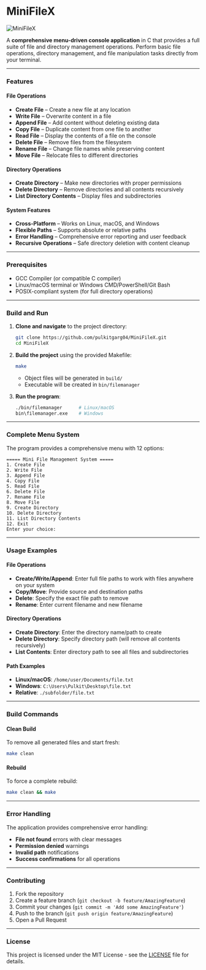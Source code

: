 # MiniFileX

![MiniFileX](https://socialify.git.ci/pulkitgarg04/MiniFileX/image?font=Raleway&language=1&name=1&owner=1&theme=Dark)

A **comprehensive menu-driven console application** in C that provides a full suite of file and directory management operations. Perform basic file operations, directory management, and file manipulation tasks directly from your terminal.

---

### Features

#### File Operations
- **Create File** – Create a new file at any location
- **Write File** – Overwrite content in a file
- **Append File** – Add content without deleting existing data
- **Copy File** – Duplicate content from one file to another
- **Read File** – Display the contents of a file on the console
- **Delete File** – Remove files from the filesystem
- **Rename File** – Change file names while preserving content
- **Move File** – Relocate files to different directories

#### Directory Operations
- **Create Directory** – Make new directories with proper permissions
- **Delete Directory** – Remove directories and all contents recursively
- **List Directory Contents** – Display files and subdirectories

#### System Features
- **Cross-Platform** – Works on Linux, macOS, and Windows
- **Flexible Paths** – Supports absolute or relative paths
- **Error Handling** – Comprehensive error reporting and user feedback
- **Recursive Operations** – Safe directory deletion with content cleanup

---

### Prerequisites

- GCC Compiler (or compatible C compiler)
- Linux/macOS terminal or Windows CMD/PowerShell/Git Bash
- POSIX-compliant system (for full directory operations)

---

### Build and Run

1. **Clone and navigate** to the project directory:
    ```bash
    git clone https://github.com/pulkitgarg04/MiniFileX.git
    cd MiniFileX
    ```

2. **Build the project** using the provided Makefile:
    ```bash
    make
    ```

   - Object files will be generated in `build/`
   - Executable will be created in `bin/filemanager`

3. **Run the program**:
    ```bash
    ./bin/filemanager      # Linux/macOS
    bin\filemanager.exe    # Windows
    ```

---

### Complete Menu System

The program provides a comprehensive menu with 12 options:

```
===== Mini File Management System =====
1. Create File
2. Write File
3. Append File
4. Copy File
5. Read File
6. Delete File
7. Rename File
8. Move File
9. Create Directory
10. Delete Directory
11. List Directory Contents
12. Exit
Enter your choice:
```

---

### Usage Examples

#### File Operations
- **Create/Write/Append**: Enter full file paths to work with files anywhere on your system
- **Copy/Move**: Provide source and destination paths
- **Delete**: Specify the exact file path to remove
- **Rename**: Enter current filename and new filename

#### Directory Operations
- **Create Directory**: Enter the directory name/path to create
- **Delete Directory**: Specify directory path (will remove all contents recursively)
- **List Contents**: Enter directory path to see all files and subdirectories

#### Path Examples
- **Linux/macOS**: `/home/user/Documents/file.txt`
- **Windows**: `C:\Users\Pulkit\Desktop\file.txt`
- **Relative**: `./subfolder/file.txt`

---

### Build Commands

#### Clean Build
To remove all generated files and start fresh:
```bash
make clean
```

#### Rebuild
To force a complete rebuild:
```bash
make clean && make
```

---

### Error Handling

The application provides comprehensive error handling:
- **File not found** errors with clear messages
- **Permission denied** warnings
- **Invalid path** notifications
- **Success confirmations** for all operations

---

### Contributing

1. Fork the repository
2. Create a feature branch (`git checkout -b feature/AmazingFeature`)
3. Commit your changes (`git commit -m 'Add some AmazingFeature'`)
4. Push to the branch (`git push origin feature/AmazingFeature`)
5. Open a Pull Request

---

### License

This project is licensed under the MIT License - see the [LICENSE](LICENSE) file for details.